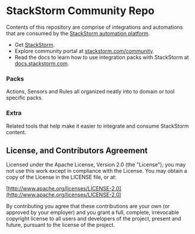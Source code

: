 StackStorm Community Repo
==================================

Contents of this repository are comprise of integrations and automations that are consumed by the [StackStorm automation platform](http://www.stackstorm.com/product/). 

* Get [StackStorm](http://www.stackstorm.com/start-now/). 
* Explore community portal at [stackstorm.com/community](http://www.stackstorm.com/community). 
* Read the docs to learn how to use integration packs with StackStorm at [docs.stackstorm.com](http://docs.stackstorm.com/packs.html).

### Packs
Actions, Sensors and Rules all organized neatly into to domain or tool specific packs.

### Extra
Related tools that help make it easier to integrate and consume StackStorm content.

## License, and Contributors Agreement

Licensed under the Apache License, Version 2.0 (the "License"); you may not use this work except in compliance with the License. You may obtain a copy of the License in the LICENSE file, or at:

  [http://www.apache.org/licenses/LICENSE-2.0](http://www.apache.org/licenses/LICENSE-2.0)

By contributing you agree that these contributions are your own (or approved by your employer) and you grant a full, complete, irrevocable copyright license to all users and developers of the project, present and future, pursuant to the license of the project.
